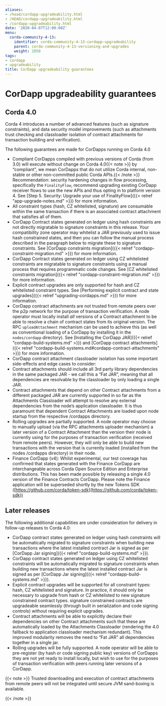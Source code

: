 ```yaml
---
aliases:
- /head/cordapp-upgradeability.html
- /HEAD/cordapp-upgradeability.html
- /cordapp-upgradeability.html
date: '2020-04-07T12:00:00Z'
menu:
  corda-community-4-13:
    identifier: corda-community-4-13-cordapp-upgradeability
    parent: corda-community-4-13-versioning-and-upgrades
    weight: 1050
tags:
- cordapp
- upgradeability
title: CorDapp upgradeability guarantees
---
```



# CorDapp upgradeability guarantees


## Corda 4.0

Corda 4 introduces a number of advanced features (such as signature constraints), and data security model improvements (such as attachments
trust checking and classloader isolation of contract attachments for transaction building and verification).

The following guarantees are made for CorDapps running on Corda 4.0


- Compliant CorDapps compiled with previous versions of Corda (from 3.0) will execute without change on Corda 4.0{{< note >}}
by “compliant”, we mean CorDapps that do not utilize Corda internal, non-stable or other non-committed public Corda APIs.{{< /note >}}
Recommendation: security hardening changes in flow processing, specifically the `FinalityFlow`, recommend upgrading existing CorDapp
receiver flows to use the new APIs and thus opting in to platform version 4. See [Step 5. Security: Upgrade your use of FinalityFlow]({{< relref "app-upgrade-notes.md" >}}) for more information.
- All constraint types (hash, CZ whitelisted, signature) are consumable within the same transaction if there is an associated contract attachment that satisfies all of them.
- CorDapp Contract states generated on ledger using hash constraints are not directly migratable to signature constraints in this release.
Your compatibility zone operator may whitelist a JAR previously used to issue hash constrained states, and then you can follow the manual
process described in the paragraph below to migrate these to signature constraints. See [CorDapp constraints migration]({{< relref "cordapp-constraint-migration.md" >}}) for more information.
- CorDapp Contract states generated on ledger using CZ whitelisted constraints are migratable to signature constraints using a manual process
that requires programmatic code changes. See [CZ whitelisted constraints migration]({{< relref "cordapp-constraint-migration.md" >}}) for more information.
- Explicit contract upgrades are only supported for hash and CZ whitelisted constraint types. See [Performing explicit contract and state upgrades]({{< relref "upgrading-cordapps.md" >}}) for more information.
- CorDapp contract attachments are not trusted from remote peers over the p2p network for the purpose of transaction verification.
A node operator must locally install *all* versions of a Contract attachment to be able to resolve a chain of contract states from its original version.
The RPC `uploadAttachment` mechanism can be used to achieve this (as well as conventional loading of a CorDapp by installing it in the `nodes/cordapp` directory).
See [Installing the CorDapp JAR]({{< relref "cordapp-build-systems.md" >}}) and [CorDapp contract attachments]({{< relref "cordapp-build-systems.md#cordapp-contract-attachments" >}}) for more information.
- CorDapp contract attachment classloader isolation has some important side-effects and edge cases to consider:
- Contract attachments should include all 3rd party library dependencies in the same packaged JAR - we call this a “Fat JAR”,
meaning that all dependencies are resolvable by the classloader by only loading a single JAR.
- Contract attachments that depend on other Contract attachments from a different packaged JAR are currently supported in so far as the Attachments Classloader
will attempt to resolve any external dependencies from the node’s application classloader. It is thus paramount that dependent Contract
Attachments are loaded upon node startup from the respective /cordapps directory.
- Rolling upgrades are partially supported.
A node operator may choose to manually upload (via the RPC attachments uploader mechanism) a later version of a Contract Attachment than
the version their node is currently using for the purposes of transaction verification (received from remote peers). However, they will only
be able to build new transactions with the version that is currently loaded (installed from the nodes /cordapps directory) in their node.
- Finance CorDapp (v4): Whilst experimental, our test coverage has confirmed that states generated with the Finance CorDapp are interchangeable across Corda Open Source Edition
and Enterprise distributions. This has been made possible by releasing a single 4.0 version of the Finance Contracts CorDapp.
Please note the Finance application will be superseded shortly by the new Tokens SDK ([https://github.com/corda/token-sdk](https://github.com/corda/token-sdk))


## Later releases

The following additional capabilities are under consideration for delivery in follow-up releases to Corda 4.0:


* CorDapp contract states generated on ledger using hash constraints will be automatically migrated to signature constraints when building new transactions
where the latest installed contract Jar is signed as per [CorDapp Jar signing]({{< relref "cordapp-build-systems.md" >}}).
* CorDapp contract states generated on ledger using CZ whitelisted constraints will be automatically migrated to signature constraints when building new transactions
where the latest installed contract Jar is signed as per [CorDapp Jar signing]({{< relref "cordapp-build-systems.md" >}}).
* Explicit contract upgrades will be supported for all constraint types: hash, CZ whitelisted and signature.
In practice, it should only be necessary to upgrade from hash or CZ whitelisted to new signature constrained contract types.
signature constrained contracts are upgradeable seamlessly (through built in serialization and code signing controls) without requiring explicit upgrades.
* Contract attachments will be able to explicitly declare their dependencies on other Contract attachments such that these are automatically
loaded by the Attachments Classloader (rendering the 4.0 fallback to application classloader mechanism redundant).
This improved modularity removes the need to “Fat JAR” all dependencies together in a single jar.
* Rolling upgrades will be fully supported.
A node operator will be able to pre-register (by hash or code signing public key) versions of CorDapps they are not yet ready to install locally,
but wish to use for the purposes of transaction verification with peers running later versions of a CorDapp.

{{< note >}}
Trusted downloading and execution of contract attachments from remote peers will not be integrated until secure JVM sand-boxing is available.

{{< /note >}}
